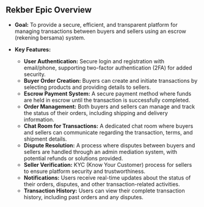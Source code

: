 ## Rekber Epic Overview
- **Goal:** To provide a secure, efficient, and transparent platform for managing transactions between buyers and sellers using an escrow (rekening bersama) system.

- **Key Features:**
  - **User Authentication:** Secure login and registration with email/phone, supporting two-factor authentication (2FA) for added security.
  - **Buyer Order Creation:** Buyers can create and initiate transactions by selecting products and providing details to sellers.
  - **Escrow Payment System:** A secure payment method where funds are held in escrow until the transaction is successfully completed.
  - **Order Management:** Both buyers and sellers can manage and track the status of their orders, including shipping and delivery information.
  - **Chat Room for Transactions:** A dedicated chat room where buyers and sellers can communicate regarding the transaction, terms, and shipment details.
  - **Dispute Resolution:** A process where disputes between buyers and sellers are handled through an admin mediation system, with potential refunds or solutions provided.
  - **Seller Verification:** KYC (Know Your Customer) process for sellers to ensure platform security and trustworthiness.
  - **Notifications:** Users receive real-time updates about the status of their orders, disputes, and other transaction-related activities.
  - **Transaction History:** Users can view their complete transaction history, including past orders and any disputes.